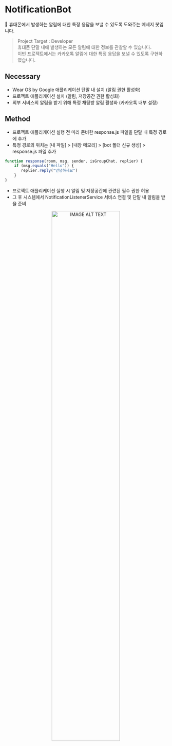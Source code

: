 # NotificationBot
📲 휴대폰에서 발생하는 알림에 대한 특정 응답을 보낼 수 있도록 도와주는 메세지 봇입니다.

> Project Target : Developer<br/>
> 휴대폰 단말 내에 발생하는 모든 알림에 대한 정보를 관찰할 수 있습니다.<br/>
> 이번 프로젝트에서는 카카오톡 알림에 대한 특정 응답을 보낼 수 있도록 구현하였습니다.

## Necessary
- Wear OS by Google 애플리케이션 단말 내 설치 (알림 권한 활성화)
- 프로젝트 애플리케이션 설치 (알림, 저장공간 권한 활성화)
- 외부 서비스의 알림을 받기 위해 특정 채팅방 알림 활성화 (카카오톡 내부 설정)

## Method
- 프로젝트 애플리케이션 실행 전 미리 준비한 response.js 파일을 단말 내 특정 경로에 추가
- 특정 경로의 위치는 [내 파일] > [내장 메모리] > [bot 폴더 신규 생성] > response.js 파일 추가
```js
function response(room, msg, sender, isGroupChat, replier) {
    if (msg.equals("Hello")) {
       replier.reply("안녕하세요")
    }
}
```
- 프로젝트 애플리케이션 실행 시 알림 및 저장공간에 관련된 필수 권한 허용
- 그 후 시스템에서 NotificationListenerService 서비스 연결 및 단말 내 알림을 받을 준비

<div align="center">
  <a href="https://www.youtube.com/watch?v=LmNMuACIZEU"><img src="https://img.youtube.com/vi/LmNMuACIZEU/0.jpg" alt="IMAGE ALT TEXT" width=65%></a>
</div>
